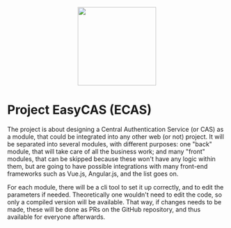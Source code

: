 <p align="center">
  <img src="https://github.com/Easy-CAS/.github/assets/56296654/098c08c8-d3c1-4ac4-9f29-610ab86a292d" style="margin: 0 auto; height: 180px; width: 180px">
</p>

# Project EasyCAS (ECAS)
The project is about designing a Central Authentication Service (or CAS) as a module, that could be integrated into any other web (or not) project. It will be separated into several modules, with different purposes: one "back" module, that will take care of all the business work; and many "front" modules, that can be skipped because these won't have any logic within them, but are going to have possible integrations with many front-end frameworks such as Vue.js, Angular.js, and the list goes on.

For each module, there will be a cli tool to set it up correctly, and to edit the parameters if needed. Theoretically one wouldn't need to edit the code, so only a compiled version will be available. That way, if changes needs to be made, these will be done as PRs on the GitHub repository, and thus available for everyone afterwards.
